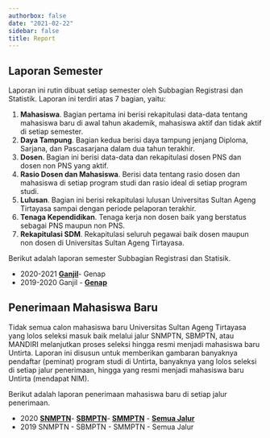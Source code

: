 ```yaml
---
authorbox: false
date: "2021-02-22"
sidebar: false
title: Report
---
```


## Laporan Semester

Laporan ini rutin dibuat setiap semester oleh Subbagian Registrasi dan Statistik. Laporan ini terdiri atas 7 bagian, yaitu:

1.  **Mahasiswa**. Bagian pertama ini berisi rekapitulasi data-data tentang mahasiswa baru di awal tahun akademik, mahasiswa aktif dan tidak aktif di setiap semester.
2.  **Daya Tampung**. Bagian kedua berisi daya tampung jenjang Diploma, Sarjana, dan Pascasarjana dalam dua tahun terakhir.
3.  **Dosen**. Bagian ini berisi data-data dan rekapitulasi dosen PNS dan dosen non PNS yang aktif.
4.  **Rasio Dosen dan Mahasiswa**. Berisi data tentang rasio dosen dan mahasiswa di setiap program studi dan rasio ideal di setiap program studi.
5.  **Lulusan**. Bagian ini berisi rekapitulasi lulusan Universitas Sultan Ageng Tirtayasa sampai dengan periode pelaporan terakhir.
6.  **Tenaga Kependidikan**. Tenaga kerja non dosen baik yang berstatus sebagai PNS maupun non PNS.
7.  **Rekapitulasi SDM**. Rekapitulasi seluruh pegawai baik dosen maupun non dosen di Universitas Sultan Ageng Tirtayasa.

Berikut adalah laporan semester Subbagian Registrasi dan Statisik.

-   2020-2021 [**Ganjil**](https://202101.netlify.app)- Genap
-   2019-2020 Ganjil - [**Genap**](https://192002.netlify.app)

## **Penerimaan Mahasiswa Baru**

Tidak semua calon mahasiswa baru Universitas Sultan Ageng Tirtayasa yang lolos seleksi masuk baik melalui jalur SNMPTN, SBMPTN, atau MANDIRI melanjutkan proses seleksi hingga resmi menjadi mahasiswa baru Untirta. Laporan ini disusun untuk memberikan gambaran banyaknya pendaftar (peminat) program studi di Untirta, banyaknya yang lolos seleksi di setiap jalur penerimaan, hingga yang resmi menjadi mahasiswa baru Untirta (mendapat NIM).

Berikut adalah laporan penerimaan mahasiswa baru di setiap jalur penerimaan.

-   2020 [**SNMPTN**](https://20snm.netlify.app)- [**SBMPTN**](https://20sbm.netlify.app)- [**SMMPTN**](https://20smm.netlify.app) - [**Semua Jalur**](https://20pmb.netlify.app)
-   2019 SNMPTN - SBMPTN - SMMPTN - Semua Jalur

